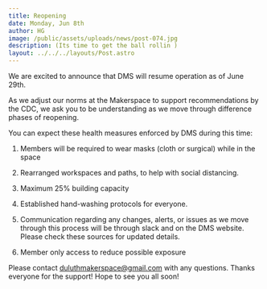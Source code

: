 ```yaml
---
title: Reopening
date: Monday, Jun 8th
author: HG
image: /public/assets/uploads/news/post-074.jpg
description: (Its time to get the ball rollin )
layout: ../../../layouts/Post.astro
---
```


We are excited to announce that DMS will resume operation as of June 29th.

As we adjust our norms at the Makerspace to support recommendations by the CDC, we ask you to be understanding as we move through difference phases of reopening.

You can expect these health measures enforced by DMS during this time:

1.	Members  will be required to wear masks (cloth or surgical) while in the space

3.	Rearranged workspaces and paths, to help with social distancing.

4.	Maximum 25%  building capacity

5.	Established hand-washing protocols for everyone.

6.	Communication regarding any changes, alerts, or issues as we move through this process will be through slack and on the DMS website. Please check these sources for updated details.

7. Member only access to reduce possible exposure

Please contact duluthmakerspace@gmail.com with any questions. Thanks everyone for the support! Hope to see you all soon!
